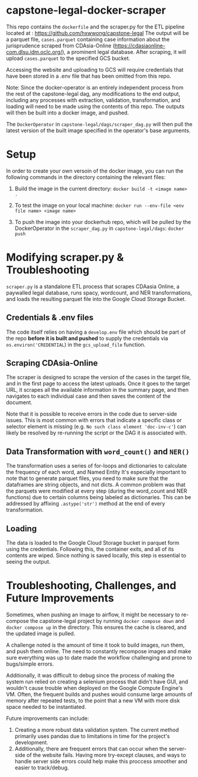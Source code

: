 # capstone-legal-docker-scraper
This repo contains the `dockerfile` and the scraper.py for the ETL pipeline located at : https://github.com/hxwwong/capstone-legal
The output will be a parquet file, `cases.parquet` containing case information about the jurisprudence scraped from CDAsia-Online (https://cdasiaonline-com.dlsu.idm.oclc.org/), a prominent legal database. After scraping, it will upload `cases.parquet` to the specified GCS bucket.

Accessing the website and uploading to GCS will require credentials that have been stored in a .env file that has been omitted from this repo.

Note: Since the docker-operator is an entirely independent process from the rest of the capstone-legal dag, any modifications to the end output, including any processes with extraction, validation, transformation, and loading will need to be made using the contents of this repo. The outputs will then be built into a docker image, and pushed. 

The `DockerOperator` in `capstone-legal/dags/scraper_dag.py` will then pull the latest version of the built image specified in the operator's base arguments. 

# Setup 
In order to create your own versoin of the docker image, you can run the following commands in the directory containing the relevant files: 

  1. Build the image in the current directory:
  `docker build -t <image name> .`

  2. To test the image on your local machine: 
  `docker run --env-file <env file name> <image name>` 

  3. To push the image into your dockerhub repo, which will be pulled by the DockerOperator in the `scraper_dag.py` in `capstone-legal/dags`: 
  `docker push` 
  
# Modifying scraper.py & Troubleshooting 
`scraper.py` is a standalone ETL process that scrapes CDAasia Online, a paywalled legal database, runs spacy, wordcount, and NER transformations, and loads the resulting parquet file into the Google Cloud Storage Bucket. 

## Credentials & .env files 
The code itself relies on having a `develop.env` file which should be part of the repo **before it is built and pushed** to supply the credentials via `os.environ('CREDENTIAL`) in the `gcs_upload_file` function.

## Scraping CDAsia-Online 
The scraper is designed to scrape the version of the cases in the target file, and in the first page to access the latest uploads. Once it goes to the target URL, it scrapes all the available information in the summary page, and then navigates to each individual case and then saves the content of the document.  

Note that it is possible to receive errors in the code due to server-side issues. This is most common with errors that indicate a specific class or selector element is missing (e.g. `No such class element 'doc-inv-c'`) can likely be resolved by re-running the script or the DAG it is associated with.

## Data Transformation with `word_count()` and `NER()`

The transformation uses a series of for-loops and dictionaries to calculate the frequency of each word, and Named Entity 
It's especially important to note that to generate parquet files, you need to make sure that the dataframes are string objects, and not dicts. A common problem was that the parquets were modified at every step (during the word_count and NER functions) due to certain columns being labeled as dictionaries. This can be addressed by affixing `.astype('str')` method at the end of every transformation. 

## Loading 
The data is loaded to the Google Cloud Storage bucket in parquet form using the credentials. Following this, the container exits, and all of its contents are wiped. Since nothing is saved locally, this step is essential to seeing the output. 

# Troubleshooting, Challenges, and Future Improvements
Sometimes, when pushing an image to airflow, it might be necessary to re-compose the capstone-legal project by running `docker compose down` and `docker compose up` in the directory. This ensures the cache is cleared, and the updated image is pulled. 

A challenge noted is the amount of time it took to build images, run them, and push them online. The need to constantly recompose images and make sure everything was up to date made the workflow challenging and prone to bugs/simple errors. 

Additionally, it was difficult to debug since the process of making the system run relied on creating a selenium process that didn't have GUI, and wouldn't cause trouble when deployed on the Google Compute Engine's VM. Often, the frequent builds and pushes would consume large amounts of memory after repeated tests, to the point that a new VM with more disk space needed to be instantiated. 

Future improvements can include: 
1) Creating a more robust data validation system. The current method primarily uses pandas due to limitations in time for the project's development. 
2) Additionally, there are frequent errors that can occur when the server-side of the website fails. Having more try-except clauses, and ways to handle server side errors could help make this proccess smoother and easier to track/debug.
